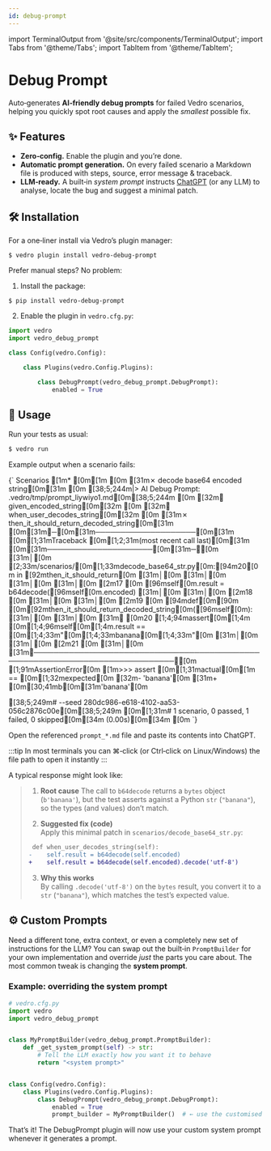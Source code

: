 ```yaml
---
id: debug-prompt
---
```


import TerminalOutput from '@site/src/components/TerminalOutput';
import Tabs from '@theme/Tabs';
import TabItem from '@theme/TabItem';

# Debug Prompt

Auto‑generates **AI‑friendly debug prompts** for failed Vedro scenarios, helping you quickly spot root causes and apply the *smallest* possible fix.

## ✨ Features

- **Zero‑config.** Enable the plugin and you’re done.
- **Automatic prompt generation.** On every failed scenario a Markdown file is produced with steps, source, error message & traceback.
- **LLM‑ready.** A built‑in *system prompt* instructs [ChatGPT](https://chatgpt.com) (or any LLM) to analyse, locate the bug and suggest a minimal patch.

## 🛠 Installation

<Tabs>
  <TabItem value="quick" label="Quick" default>

For a one‑liner install via Vedro’s plugin manager:

```shell
$ vedro plugin install vedro-debug-prompt
```

  </TabItem>
  <TabItem value="manual" label="Manual">

Prefer manual steps? No problem:

1. Install the package:

```shell
$ pip install vedro-debug-prompt
```

2. Enable the plugin in `vedro.cfg.py`:

```python
import vedro
import vedro_debug_prompt

class Config(vedro.Config):

    class Plugins(vedro.Config.Plugins):

        class DebugPrompt(vedro_debug_prompt.DebugPrompt):
            enabled = True
```

  </TabItem>
</Tabs>

## 🚀 Usage

Run your tests as usual:

```sh
$ vedro run
```

Example output when a scenario fails:

<TerminalOutput>
{`
Scenarios
[1m* [0m[1m
[0m [31m✗ decode base64 encoded string[0m[31m
[0m   [38;5;244m|> AI Debug Prompt: .vedro/tmp/prompt_liywiyo1.md[0m[38;5;244m
[0m   [32m✔ given_encoded_string[0m[32m
[0m   [32m✔ when_user_decodes_string[0m[32m
[0m   [31m✗ then_it_should_return_decoded_string[0m[31m
[0m[31m╭─[0m[31m────────────────────[0m[31m [0m[1;31mTraceback [0m[1;2;31m(most recent call last)[0m[31m [0m[31m─────────────────────[0m[31m─╮[0m
[31m│[0m [2;33m/scenarios/[0m[1;33mdecode_base64_str.py[0m:[94m20[0m in [92mthen_it_should_return[0m                  [31m│[0m
[31m│[0m                                                                              [31m│[0m
[31m│[0m   [2m17 [0m        [96mself[0m.result = b64decode([96mself[0m.encoded)                           [31m│[0m
[31m│[0m   [2m18 [0m                                                                        [31m│[0m
[31m│[0m   [2m19 [0m    [94mdef[0m[90m [0m[92mthen_it_should_return_decoded_string[0m([96mself[0m):                     [31m│[0m
[31m│[0m [31m❱ [0m20         [1;4;94massert[0m[1;4m [0m[1;4;96mself[0m[1;4m.result == [0m[1;4;33m"[0m[1;4;33mbanana[0m[1;4;33m"[0m                                  [31m│[0m
[31m│[0m   [2m21 [0m                                                                        [31m│[0m
[31m╰──────────────────────────────────────────────────────────────────────────────╯[0m
[1;91mAssertionError[0m
[1m>>> assert [0m[1;31mactual[0m[1m == [0m[1;32mexpected[0m
    [32m- 'banana'[0m 
    [31m+ [0m[30;41mb[0m[31m'banana'[0m 
 
 
[38;5;249m# --seed 280dc986-e618-4102-aa53-056c2876c00e[0m[38;5;249m
[0m[1;31m# 1 scenario, 0 passed, 1 failed, 0 skipped[0m[34m (0.00s)[0m[34m
[0m
`}
</TerminalOutput>


Open the referenced `prompt_*.md` file and paste its contents into ChatGPT.

:::tip
In most terminals you can ⌘‑click (or Ctrl‑click on Linux/Windows) the file path to open it instantly
:::

A typical response might look like:

>1. **Root cause**
>   The call to `b64decode` returns a `bytes` object (`b'banana'`), but the test asserts against a Python `str` (`"banana"`), so the types (and values) don’t match.
>
>2. **Suggested fix (code)**  
>   Apply this minimal patch in `scenarios/decode_base64_str.py`:
>
>   ```diff
>    def when_user_decodes_string(self):
>   -    self.result = b64decode(self.encoded)
>   +    self.result = b64decode(self.encoded).decode('utf-8')
>   ```
>
>3. **Why this works**  
>   By calling `.decode('utf-8')` on the `bytes` result, you convert it to a `str` (`"banana"`), which matches the test’s expected value.

## ⚙️ Custom Prompts

Need a different tone, extra context, or even a completely new set of instructions for the LLM? You can swap out the built‑in `PromptBuilder` for your own implementation and override *just* the parts you care about. The most common tweak is changing the **system prompt**.

### Example: overriding the system prompt

```python
# vedro.cfg.py
import vedro
import vedro_debug_prompt


class MyPromptBuilder(vedro_debug_prompt.PromptBuilder):
    def _get_system_prompt(self) -> str:
        # Tell the LLM exactly how you want it to behave
        return "<system prompt>"


class Config(vedro.Config):
    class Plugins(vedro.Config.Plugins):
        class DebugPrompt(vedro_debug_prompt.DebugPrompt):
            enabled = True
            prompt_builder = MyPromptBuilder()  # ← use the customised builder
```

That’s it! The DebugPrompt plugin will now use your custom system prompt whenever it generates a prompt.
